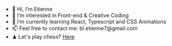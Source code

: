 <!--
**etiennebelle/etiennebelle** is a ✨ _special_ ✨ repository because its `README.md` (this file) appears on your GitHub profile.

Here are some ideas to get you started:



- 🔭 I’m currently working on ...
- 🌱 I’m currently learning ...
- 👯 I’m looking to collaborate on ...
- 🤔 I’m looking for help with ...
- 💬 Ask me about ...
- 📫 How to reach me: ...
- 😄 Pronouns: ...
- ⚡ Fun fact: ...
-->
<ul>
<li>👋  Hi, I’m Etienne </li>
<li>👀  I’m interested in Front-end & Creative Coding </li>
<li>🌱  I’m currently learning React, Typescript and CSS Animations </li>
<li>📫  Feel free to contact me: bl.etienne7@gmail.com </li>
<li>♟ Let's play chess? <a href="https://www.chess.com/member/fischermans_friend95" target="_blank"> Here </a> </li>
</ul>
